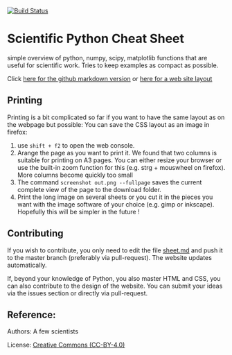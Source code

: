 [![Build Status](https://travis-ci.org/IPGP/scientific_python_cheat_sheet.svg?branch=master)](https://travis-ci.org/IPGP/scientific_python_cheat_sheet)

# Scientific Python Cheat Sheet
simple overview of python, numpy, scipy, matplotlib functions that are useful
for scientific work. Tries to keep examples as compact as possible.

Click [here for the github markdown version](sheet.md) or [here for a web site layout](https://ipgp.github.io/scientific_python_cheat_sheet)

## Printing
Printing is a bit complicated so far if you want to have the same layout as on the webpage but possible: You can save the CSS layout as an image in firefox: 
1. use `shift + f2` to open the web console. 
2. Arange the page as you want to print it. We found that two columns is suitable for printing on A3 pages. You can either resize your browser or use the built-in zoom function for this (e.g. strg + mouswheel on firefox). More columns become quickly too small
3. The command `screenshot out.png --fullpage` saves the current complete view of the page to the download folder.
4. Print the long image on several sheets or you cut it in the pieces you want with the image software of your choice (e.g. gimp or inkscape). 
Hopefully this will be simpler in the future !

## Contributing
If you wish to contribute, you only need to edit the file [sheet.md](sheet.md) and push it to the master branch (preferably via pull-request). The website updates automatically. 

If, beyond your knowledge of Python, you also master HTML and CSS, you can also contribute to the design of the website. You can submit your ideas via the issues section or directly via pull-request.

## Reference:
Authors: A few scientists

License: [Creative Commons (CC-BY-4.0)](LICENSE)
